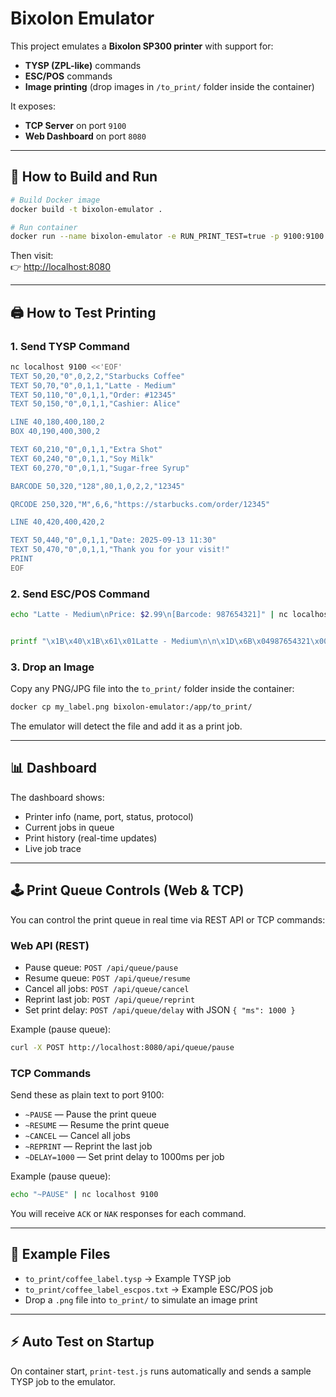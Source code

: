# Bixolon Emulator

This project emulates a **Bixolon SP300 printer** with support for:

- **TYSP (ZPL-like)** commands
- **ESC/POS** commands
- **Image printing** (drop images in `/to_print/` folder inside the container)

It exposes:
- **TCP Server** on port `9100`
- **Web Dashboard** on port `8080`

---

## 🚀 How to Build and Run

```bash
# Build Docker image
docker build -t bixolon-emulator .

# Run container
docker run --name bixolon-emulator -e RUN_PRINT_TEST=true -p 9100:9100 -p 8080:8080 bixolon-emulator
```

Then visit:  
👉 [http://localhost:8080](http://localhost:8080)

---

## 🖨️ How to Test Printing

### 1. Send TYSP Command
```bash
nc localhost 9100 <<'EOF'
TEXT 50,20,"0",0,2,2,"Starbucks Coffee"
TEXT 50,70,"0",0,1,1,"Latte - Medium"
TEXT 50,110,"0",0,1,1,"Order: #12345"
TEXT 50,150,"0",0,1,1,"Cashier: Alice"

LINE 40,180,400,180,2
BOX 40,190,400,300,2

TEXT 60,210,"0",0,1,1,"Extra Shot"
TEXT 60,240,"0",0,1,1,"Soy Milk"
TEXT 60,270,"0",0,1,1,"Sugar-free Syrup"

BARCODE 50,320,"128",80,1,0,2,2,"12345"

QRCODE 250,320,"M",6,6,"https://starbucks.com/order/12345"

LINE 40,420,400,420,2

TEXT 50,440,"0",0,1,1,"Date: 2025-09-13 11:30"
TEXT 50,470,"0",0,1,1,"Thank you for your visit!"
PRINT
EOF


```

### 2. Send ESC/POS Command
```bash
echo "Latte - Medium\nPrice: $2.99\n[Barcode: 987654321]" | nc localhost 9100


printf "\x1B\x40\x1B\x61\x01Latte - Medium\n\n\x1D\x6B\x04987654321\x00\n\n\n" | nc localhost 9100

```

### 3. Drop an Image
Copy any PNG/JPG file into the `to_print/` folder inside the container:

```bash
docker cp my_label.png bixolon-emulator:/app/to_print/
```

The emulator will detect the file and add it as a print job.

---

## 📊 Dashboard

The dashboard shows:
- Printer info (name, port, status, protocol)
- Current jobs in queue
- Print history (real-time updates)
- Live job trace

---

## 🕹️ Print Queue Controls (Web & TCP)

You can control the print queue in real time via REST API or TCP commands:

### Web API (REST)
- Pause queue: `POST /api/queue/pause`
- Resume queue: `POST /api/queue/resume`
- Cancel all jobs: `POST /api/queue/cancel`
- Reprint last job: `POST /api/queue/reprint`
- Set print delay: `POST /api/queue/delay` with JSON `{ "ms": 1000 }`

Example (pause queue):
```bash
curl -X POST http://localhost:8080/api/queue/pause
```

### TCP Commands
Send these as plain text to port 9100:
- `~PAUSE` — Pause the print queue
- `~RESUME` — Resume the print queue
- `~CANCEL` — Cancel all jobs
- `~REPRINT` — Reprint the last job
- `~DELAY=1000` — Set print delay to 1000ms per job

Example (pause queue):
```bash
echo "~PAUSE" | nc localhost 9100
```

You will receive `ACK` or `NAK` responses for each command.

---

## 📂 Example Files

- `to_print/coffee_label.tysp` → Example TYSP job  
- `to_print/coffee_label_escpos.txt` → Example ESC/POS job  
- Drop a `.png` file into `to_print/` to simulate an image print  

---

## ⚡ Auto Test on Startup

On container start, `print-test.js` runs automatically and sends a sample TYSP job to the emulator.

